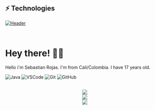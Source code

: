 ## ⚡ Technologies


[![Header](https://static.wixstatic.com/media/669128_ec1c7a78e9694aec8a07c2e48b292ae1~mv2.gif)]()

&nbsp;

# Hey there! :wave::smiley:

Hello i'm Sebastian Rojas. I'm from Cali/Colombia. I have 17 years old.

![Java](https://img.shields.io/badge/-Java(JDK8)-black?style=flat-square&logo=java)
![VSCode](https://img.shields.io/badge/-VSCode-black?style=flat-square&logo=visualstrudiocode)
![Git](https://img.shields.io/badge/-Git-black?style=flat-square&logo=git)
![GitHub](https://img.shields.io/badge/-GitHub-black?style=flat-square&logo=github)


<br/>
<div align="center"><img align="center" src="https://github-readme-stats.vercel.app/api?username=MrYeibis&hide_border=true&show_icons=true&theme=gotham"/></div>
<div align="center"><img align="center" src="http://github-readme-streak-stats.herokuapp.com?user=JosephRiosHenao&theme=gotham&hide_border=true&date_format=j%20M%5B%20Y%5D"/></div>
<div align="center"><img align="center" src="https://github-readme-stats.vercel.app/api/top-langs/?username=MrYeibis&hide_border=true&layout=compact&show_icons=true&theme=gotham"/></div>
<br/>
